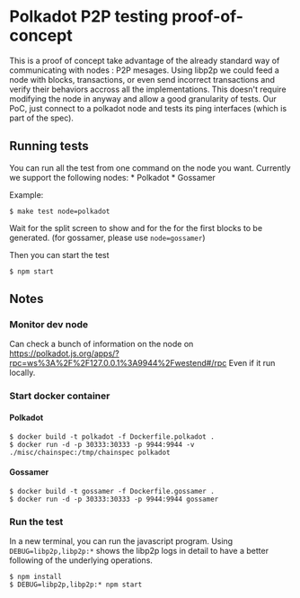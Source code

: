 # Polkadot P2P testing proof-of-concept

This is a proof of concept take advantage of the already standard way of communicating with nodes : P2P mesages. Using libp2p we could feed a node with blocks, transactions, or even send incorrect transactions and verify their behaviors accross all the implementations. This doesn't require modifying the node in anyway and allow a good granularity of tests. Our PoC, just connect to a polkadot node and tests its ping interfaces (which is part of the spec).

## Running tests

You can run all the test from one command on the node you want. Currently we support the following nodes:
    * Polkadot
    * Gossamer

Example: 
```shell
$ make test node=polkadot
```
Wait for the split screen to show and for the for the first blocks to be generated. (for gossamer, please use `node=gossamer`)

Then you can start the test
```
$ npm start
```

## Notes

### Monitor dev node

Can check a bunch of information on the node on https://polkadot.js.org/apps/?rpc=ws%3A%2F%2F127.0.0.1%3A9944%2Fwestend#/rpc
Even if it run locally.

### Start docker container

#### Polkadot
```
$ docker build -t polkadot -f Dockerfile.polkadot .
$ docker run -d -p 30333:30333 -p 9944:9944 -v ./misc/chainspec:/tmp/chainspec polkadot
```

#### Gossamer
```
$ docker build -t gossamer -f Dockerfile.gossamer .
$ docker run -d -p 30333:30333 -p 9944:9944 gossamer
```

### Run the test

In a new terminal, you can run the javascript program. Using `DEBUG=libp2p,libp2p:*` shows the libp2p logs in detail to have a better following of the underlying operations.

```
$ npm install
$ DEBUG=libp2p,libp2p:* npm start
```